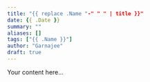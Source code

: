 ```yaml
---
title: "{{ replace .Name "-" " " | title }}"
date: {{ .Date }}
summary: ""
aliases: []
tags: ["{{ .Name }}"]
author: "Garnajee"
draft: true
---
```


Your content here...

